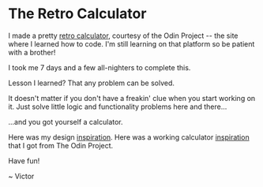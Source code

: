 # The Retro Calculator

I made a pretty [retro calculator][3], courtesy of the Odin Project -- the site where I learned how to code. I'm still learning on that platform so be patient with a brother!

I took me 7 days and a few all-nighters to complete this. 

Lesson I learned? That any problem can be solved. 

It doesn't matter if you don't have a freakin' clue when you start working on it. Just solve little logic and functionality problems here and there...

...and you got yourself a calculator.

Here was my design [inspiration][1]. Here was a working calculator [inspiration][2] that I got from The Odin Project.

Have fun!

~ Victor



[1]: https://www.istockphoto.com/vector/retro-calculator-illustration-gm1438106244-478706457
[2]: https://mrbuddh4.github.io/calculator/
[3]: https://itsvictoroyedeji.github.io/calculator/
